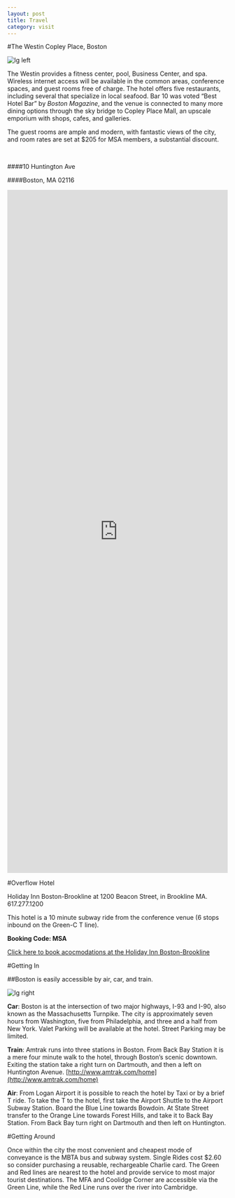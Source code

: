 ```yaml
---
layout: post
title: Travel
category: visit
---
```


#The Westin Copley Place, Boston

![lg left](https://lh4.googleusercontent.com/-Vuvl7fEAUp0/VI9XxirSrYI/AAAAAAAAACA/Cz9C1nnwvIU/w2048-h1229/wes1035lo-135467-Lobby%2B-%2BSeating%2BArea.jpg)

The Westin provides a fitness center, pool, Business Center, and spa. Wireless internet access will be available in the common areas, conference spaces, and guest rooms free of charge. The hotel offers five restaurants, including several that specialize in local seafood. Bar 10 was voted “Best Hotel Bar” by *Boston Magazine*, and the venue is connected to many more dining options through the sky bridge to Copley Place Mall, an upscale emporium with shops, cafes, and galleries.  

The guest rooms are ample and modern, with fantastic views of the city, and room rates are set at $205 for MSA members, a substantial discount.


<br>

####10 Huntington Ave

####Boston, MA 02116


<iframe src="https://www.google.com/maps/embed?pb=!1m14!1m8!1m3!1d2948.7239730027454!2d-71.077503!3d42.348408!3m2!1i1024!2i768!4f13.1!3m3!1m2!1s0x89e37a0c4d747f6d%3A0x7d987d7d9285a519!2sThe+Westin+Copley+Place%2C+Boston!5e0!3m2!1sen!2sca!4v1424470182092" width="100%" height="40%" frameborder="0" style="border:0" id="iframe"></iframe>

#Overflow Hotel

Holiday Inn Boston-Brookline at 1200 Beacon Street, in Brookline MA. 617.277.1200 

This hotel is a 10 minute subway ride from the conference venue (6 stops inbound on the Green-C T line).  

**Booking Code: MSA**

[Click here to book acocmodations at the Holiday Inn Boston-Brookline](http://www.holidayinn.com/hotels/us/en/brookline/bklma/hoteldetail?qAdlt=1&qBrs=6c.hi.ex.rs.ic.cp.in.sb.cw.cv.ul.vn&qChld=0&qFRA=1&qGRM=0&qGrpCd=MSA&qPSt=0&qRRSrt=rt&qRef=df&qRms=1&qRpn=1&qRpp=12&qSHp=1&qSmP=3&qSrt=sBR&qWch=0&srb_u=1&icdv=99801505&icdv=99801505%5D)

#Getting In

##Boston is easily accessible by air, car, and train.

![lg right](http://upload.wikimedia.org/wikipedia/commons/thumb/2/2e/Leonard_P._Zakim_Bunker_Hill_Bridge_-_Boston,_MA.jpg/1280px-Leonard_P._Zakim_Bunker_Hill_Bridge_-_Boston,_MA.jpg)

**Car**: Boston is at the intersection of two major highways, I-93 and I-90, also known as the Massachusetts Turnpike. The city is approximately seven hours from Washington, five from Philadelphia, and three and a half from New York. Valet Parking will be available at the hotel. Street Parking may be limited.

**Train**: Amtrak runs into three stations in Boston. From Back Bay Station it is a mere four minute walk to the hotel, through Boston’s scenic downtown. Exiting the station take a right turn on Dartmouth, and then a left on Huntington Avenue. [http://www.amtrak.com/home](http://www.amtrak.com/home)

**Air**: From Logan Airport it is possible to reach the hotel by Taxi or by a brief T ride. To take the T to the hotel, first take the Airport Shuttle to the Airport Subway Station. Board the Blue Line towards Bowdoin. At State Street transfer to the Orange Line towards Forest Hills, and take it to Back Bay Station. From Back Bay turn right on Dartmouth and then left on Huntington. 

#Getting Around

Once within the city the most convenient and cheapest mode of conveyance is the MBTA bus and subway system. Single Rides cost $2.60 so consider purchasing a reusable, rechargeable Charlie card. The Green and Red lines are nearest to the hotel and provide service to most major tourist destinations. The MFA and Coolidge Corner are accessible via the Green Line, while the Red Line runs over the river into Cambridge. 
